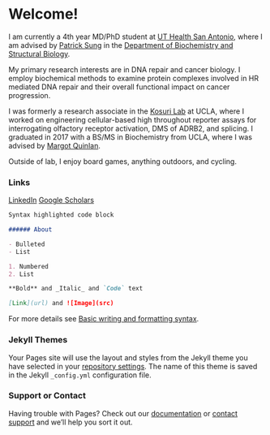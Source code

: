 # **Welcome!** 

I am currently a 4th year MD/PhD student at [UT Health San Antonio](https://www.uthscsa.edu/academics/biomedical-sciences/programs/md-phd), where I am advised by [Patrick Sung](https://directory.uthscsa.edu/academics/profile/sungp) in the [Department of Biochemistry and Structural Biology](https://lsom.uthscsa.edu/biochemistry). 

My primary research interests are in DNA repair and cancer biology. I employ biochemical methods to examine protein complexes involved in HR mediated DNA repair and their overall functional impact on cancer progression.

I was formerly a research associate in the [Kosuri Lab](http://www.kosurilab.org/) at UCLA, where I worked on engineering cellular-based high throughout reporter assays for interrogating olfactory receptor activation, DMS of ADRB2, and splicing. I graduated in 2017 with a BS/MS in Biochemistry from UCLA, where I was advised by [Margot Quinlan](http://www.biochemistry.ucla.edu/Faculty/Quinlan/quinlanLab/). 

Outside of lab, I enjoy board games, anything outdoors, and cycling.

### Links
[LinkedIn](https://www.linkedin.com/in/jeff-wang-ucla/) [Google Scholars](https://scholar.google.com/citations?user=PW5OX-YAAAAJ&hl=en)


```markdown
Syntax highlighted code block

###### About

- Bulleted
- List

1. Numbered
2. List

**Bold** and _Italic_ and `Code` text

[Link](url) and ![Image](src)
```

For more details see [Basic writing and formatting syntax](https://docs.github.com/en/github/writing-on-github/getting-started-with-writing-and-formatting-on-github/basic-writing-and-formatting-syntax).

### Jekyll Themes

Your Pages site will use the layout and styles from the Jekyll theme you have selected in your [repository settings](https://github.com/jeffwang1001/jeffwang1001.github.io/settings/pages). The name of this theme is saved in the Jekyll `_config.yml` configuration file.

### Support or Contact

Having trouble with Pages? Check out our [documentation](https://docs.github.com/categories/github-pages-basics/) or [contact support](https://support.github.com/contact) and we’ll help you sort it out.
